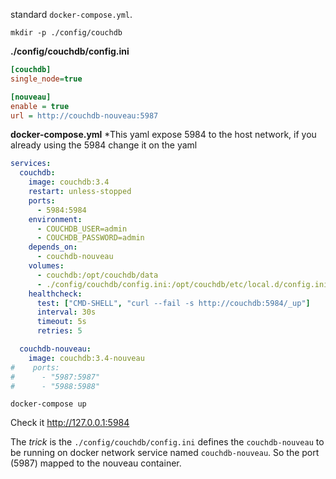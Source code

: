 standard `docker-compose.yml`.

```shell
mkdir -p ./config/couchdb
```

**./config/couchdb/config.ini**
```ini
[couchdb]
single_node=true

[nouveau]
enable = true
url = http://couchdb-nouveau:5987
```

**docker-compose.yml**
*This yaml expose 5984 to the host network, if you already using the 5984 change it on the yaml
```yaml
services:
  couchdb:
    image: couchdb:3.4
    restart: unless-stopped
    ports:
      - 5984:5984
    environment:
      - COUCHDB_USER=admin
      - COUCHDB_PASSWORD=admin
    depends_on:
      - couchdb-nouveau
    volumes:
      - couchdb:/opt/couchdb/data
      - ./config/couchdb/config.ini:/opt/couchdb/etc/local.d/config.ini
    healthcheck:
      test: ["CMD-SHELL", "curl --fail -s http://couchdb:5984/_up"]
      interval: 30s
      timeout: 5s
      retries: 5

  couchdb-nouveau:
    image: couchdb:3.4-nouveau
#    ports:
#      - "5987:5987"
#      - "5988:5988"
```

```shell
docker-compose up
```

Check it http://127.0.0.1:5984

The _trick_ is the `./config/couchdb/config.ini` defines the `couchdb-nouveau` to be running on docker network service named `couchdb-nouveau`. So the port (5987) mapped to the nouveau container.

